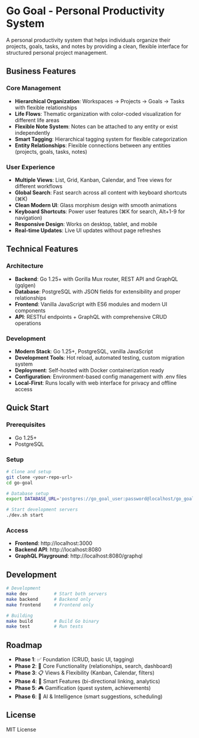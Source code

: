 # Go Goal - Personal Productivity System

A personal productivity system that helps individuals organize their projects, goals, tasks, and notes by providing a clean, flexible interface for structured personal project management.

## Business Features

### Core Management
- **Hierarchical Organization**: Workspaces → Projects → Goals → Tasks with flexible relationships
- **Life Flows**: Thematic organization with color-coded visualization for different life areas
- **Flexible Note System**: Notes can be attached to any entity or exist independently
- **Smart Tagging**: Hierarchical tagging system for flexible categorization
- **Entity Relationships**: Flexible connections between any entities (projects, goals, tasks, notes)

### User Experience
- **Multiple Views**: List, Grid, Kanban, Calendar, and Tree views for different workflows
- **Global Search**: Fast search across all content with keyboard shortcuts (⌘K)
- **Clean Modern UI**: Glass morphism design with smooth animations
- **Keyboard Shortcuts**: Power user features (⌘K for search, Alt+1-9 for navigation)
- **Responsive Design**: Works on desktop, tablet, and mobile
- **Real-time Updates**: Live UI updates without page refreshes

## Technical Features

### Architecture
- **Backend**: Go 1.25+ with Gorilla Mux router, REST API and GraphQL (gqlgen)
- **Database**: PostgreSQL with JSON fields for extensibility and proper relationships
- **Frontend**: Vanilla JavaScript with ES6 modules and modern UI components
- **API**: RESTful endpoints + GraphQL with comprehensive CRUD operations

### Development
- **Modern Stack**: Go 1.25+, PostgreSQL, vanilla JavaScript
- **Development Tools**: Hot reload, automated testing, custom migration system
- **Deployment**: Self-hosted with Docker containerization ready
- **Configuration**: Environment-based config management with .env files
- **Local-First**: Runs locally with web interface for privacy and offline access

## Quick Start

### Prerequisites
- Go 1.25+
- PostgreSQL

### Setup
```bash
# Clone and setup
git clone <your-repo-url>
cd go-goal

# Database setup
export DATABASE_URL='postgres://go_goal_user:password@localhost/go_goal?sslmode=disable'

# Start development servers
./dev.sh start
```

### Access
- **Frontend**: http://localhost:3000
- **Backend API**: http://localhost:8080
- **GraphQL Playground**: http://localhost:8080/graphql

## Development

```bash
# Development
make dev          # Start both servers
make backend      # Backend only
make frontend     # Frontend only

# Building
make build        # Build Go binary
make test         # Run tests
```

## Roadmap

- **Phase 1**: ✅ Foundation (CRUD, basic UI, tagging)
- **Phase 2**: 🔄 Core Functionality (relationships, search, dashboard)
- **Phase 3**: 📋 Views & Flexibility (Kanban, Calendar, filters)
- **Phase 4**: 🧠 Smart Features (bi-directional linking, analytics)
- **Phase 5**: 🎮 Gamification (quest system, achievements)
- **Phase 6**: 🤖 AI & Intelligence (smart suggestions, scheduling)

## License

MIT License